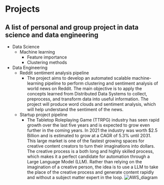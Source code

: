 # Projects
## A list of personal and group project in data science and data engineering
- Data Science
    - Machine learning
        - Feature importance
        - Clustering methods
- Data Engineering
    - Reddit sentiment analysis pipeline
        - The project aims to develop an automated scalable machine-learning pipeline to perform
clustering and sentiment analysis of world news on Reddit. The main objective is to apply the
concepts learned from Distributed Data Systems to collect, preprocess, and transform data into
useful information. The project will produce word clouds and sentiment analysis, which will help
understand the sentiment of the news.
    - Startup project pipeline
        - The Tabletop Roleplaying Game (TTRPG) industry has seen rapid growth over the last five years and is expected to grow even further in the coming years. In 2021 the industry was worth $2.5 Billion and is estimated to grow at a CAGR of 5.3% until 2031. This large market is one of the fastest growing spaces for creative content creators to turn their imaginations into dollars. The creative process is a both long and highly skilled process, which makes it a perfect candidate for automation through a Large Language Model (LLM). Rather than relying on the imagination of a creative person, the idea is to use a LLM to take the place of the creative process and generate content rapidly and without a subject matter expert in the loop. 
        ![AWS_diagram](https://github.com/matthewmarwedel/Startup_Team/assets/108997562/d263f65d-5d85-4a95-8ff5-b01c0c242d09)
